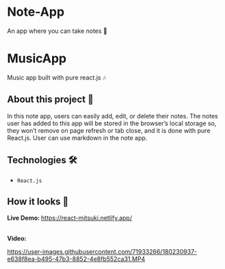 # Note-App
An app where you can take notes 📝

# MusicApp
Music app built with pure react.js 🎶

## About this project 🚀
In this note app, users can easily add, edit, or delete their notes. The notes user has added to this app will be stored in the browser’s local storage so, they won’t remove on page refresh or tab close, and it is done with pure React.js. User can use markdown in the note app.


## Technologies 🛠️
* `React.js`


## How it looks 👀

<strong>Live Demo: </strong> https://react-mitsuki.netlify.app/ <br> <br> 

<strong>Video:</strong>



https://user-images.githubusercontent.com/71933266/180230937-e638f8ea-b495-47b3-8852-4e8fb552ca31.MP4




